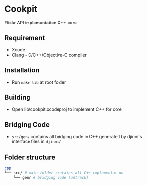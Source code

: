 # Cookpit
Flickr API implementation C++ core

## Requirement
* Xcode
* Clang - C/C++/Objective-C compiler

## Installation
* Run `make lib` at root folder

## Building
* Open lib/cookpit.xcodeproj to implement C++ for core

## Bridging Code
* `src/gen/` contains all bridging code in C++ generated by djinni's interface files in `djinni/`

## Folder structure
```bash
cpp
└── src/ # main folder contains all C++ implementation
    └── gen/ # bridging code (untrack)
```
